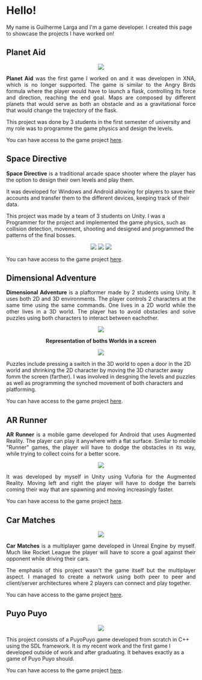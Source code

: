 # Hello!

My name is Guilherme Larga and I'm a game developer. I created this page to showcase the projects I have worked on!

## Planet Aid

<p align="center">
<img src="https://i.imgur.com/uQbbDKd.png">
</p>
  
<p align="justify"><strong>Planet Aid</strong> was the first game I worked on and it was developen in XNA, which is no longer supported. The game is similar to the Angry Birds formula where the player would have to launch a flask, controlling its force and direction, reaching the end goal. Maps are composed by different planets that would serve as both an obstacle and as a gravitational force that would change the trajectory of the flask.</p>

<p align="justify">
  
This project was done by 3 students in the first semester of university and my role was to programme the game physics and design the levels. 

</p>

You can have access to the game project [here](https://github.com/SirDonutz/PlanetAid-Code).

## Space Directive

<p align="justify"> <strong>Space Directive</strong> is a traditional arcade space shooter where the player has the option to design their own levels and play them.
  
</p>

<p align="justify">
  
It was developed for Windows and Android allowing for players to save their accounts and transfer them to the different devices, keeping track of their data.

</p>

<p align="justify">

This project was made by a team of 3 students on Unity. I was a Programmer for the project and implemented the game physics, such as collision detection, movement, shooting and designed and programmed the patterns of the final bosses.

</p>

<p align="center">

<img src="https://i.imgur.com/YU0zLYp.png">

<img src="https://i.imgur.com/Ifr4PCj.png">

<img src="https://i.imgur.com/L9VghFe.png">

</p>

You can have access to the game project [here](https://github.com/Guister/Space-Directive).


## Dimensional Adventure

<p align="justify"> <strong>Dimensional Adventure</strong> is a plaftormer made by 2 students using Unity. It uses both 2D and 3D environments. The player controls 2 characters at the same time using the same commands. One lives in a 2D world while the other lives in a 3D world. The player has to avoid obstacles and solve puzzles using both characters to interact between eachother.
  
</p>

<p align="center">
<img src="https://i.imgur.com/aXMqX6r.png">
</p>

<p align="center"> <strong> Representation of boths Worlds in a screen </strong> </p>
  
<p align="center">
<img src="https://i.imgur.com/0iKyHtl.png">
</p>

<p align="justify">

Puzzles include pressing a switch in the 3D world to open a door in the 2D world and shrinking the 2D character by moving the 3D character away fomm the screen (farther). I was involved in desgning the levels and puzzles as well as programming the synched movement of both characters and platforming.

</p>

You can have access to the game project [here](https://github.com/Guister/2D3D-Project).

## AR Runner

<p align="justify"> <strong>AR Runner</strong> is a mobile game developed for Android that uses Augmented Reality. The player can play it anywhere with a flat surface. Similar to mobile "Runner" games, the player will have to dodge the obstacles in its way, while trying to collect coins for a better score.
  
</p>

<p align="center">
<img src="https://i.imgur.com/bbusohl.png">
</p>

<p align="justify"> It was developed by myself in Unity using Vuforia for the Augmented Reality. Moving left and right the player will have to dodge the barrels coming their way that are spawning and moving increasingly faster.
  
</p>

You can have access to the game project [here](https://github.com/Guister/AR-Project).

## Car Matches

<p align="center">
<img src="https://i.imgur.com/7uj5CtH.png">
</p>

<p align="justify"> <strong>Car Matches</strong> is a multiplayer game developed in Unreal Engine by myself. Much like Rocket League the player will have to score a goal against their opponent while driving their cars. 

</p>

<p align="justify"> The emphasis of this project wasn't the game itself but the multiplayer aspect. I managed to create a network using both peer to peer and client/server architectures where 2 players can connect and play together.
  
  </p>

You can have access to the game project [here](https://github.com/Guister/Multiplayer-Project-2).



## Puyo Puyo

<p align="center">
<img src="https://i.imgur.com/R7VpDun.png">
</p>

This project consists of a PuyoPuyo game developed from scratch in C++ using the SDL framework. It is my recent work and the first game I developed outside of work and after graduating. It behaves exactly as a game of Puyo Puyo should.
 
  </p>

You can have access to the game project [here](https://github.com/Guister/PuyoPuyo).
